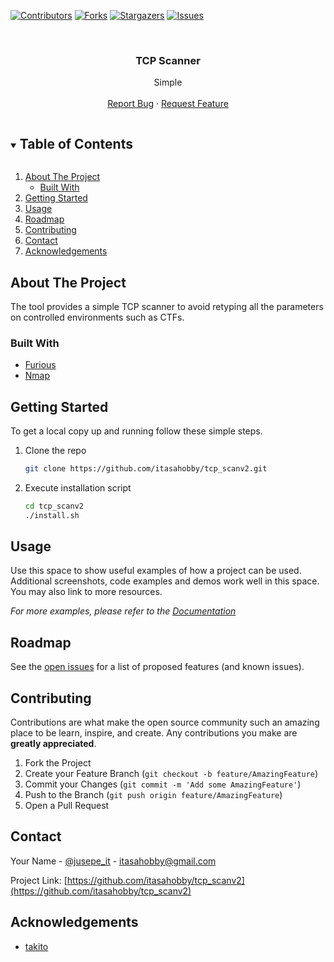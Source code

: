 [![Contributors][contributors-shield]][contributors-url]
[![Forks][forks-shield]][forks-url]
[![Stargazers][stars-shield]][stars-url]
[![Issues][issues-shield]][issues-url]

<!-- PROJECT LOGO -->
<br />
<p align="center">

  <h3 align="center">TCP Scanner</h3>

  <p align="center">
    Simple 
    <br />
    <br />
    <a href="https://github.com/itasahobby/tcp_scanv2/issues">Report Bug</a>
    ·
    <a href="https://github.com/itasahobby/tcp_scanv2/issues">Request Feature</a>
  </p>
</p>



<!-- TABLE OF CONTENTS -->
<details open="open">
  <summary><h2 style="display: inline-block">Table of Contents</h2></summary>
  <ol>
    <li>
      <a href="#about-the-project">About The Project</a>
      <ul>
        <li><a href="#built-with">Built With</a></li>
      </ul>
    </li>
    <li><a href="#getting-started">Getting Started</a></li>
    <li><a href="#usage">Usage</a></li>
    <li><a href="#roadmap">Roadmap</a></li>
    <li><a href="#contributing">Contributing</a></li>
    <li><a href="#contact">Contact</a></li>
    <li><a href="#acknowledgements">Acknowledgements</a></li>
  </ol>
</details>



<!-- ABOUT THE PROJECT -->
## About The Project

The tool provides a simple TCP scanner to avoid retyping all the parameters on controlled environments such as CTFs.

### Built With

* [Furious](https://github.com/liamg/furious)
* [Nmap](https://github.com/nmap/nmap)


<!-- GETTING STARTED -->
## Getting Started

To get a local copy up and running follow these simple steps.

1. Clone the repo
   ```sh
   git clone https://github.com/itasahobby/tcp_scanv2.git
   ```
2. Execute installation script
   ```sh
   cd tcp_scanv2
   ./install.sh
   ```


<!-- USAGE EXAMPLES -->
## Usage

Use this space to show useful examples of how a project can be used. Additional screenshots, code examples and demos work well in this space. You may also link to more resources.

_For more examples, please refer to the [Documentation](https://example.com)_



<!-- ROADMAP -->
## Roadmap

See the [open issues](https://github.com/itasahobby/tcp_scanv2/issues) for a list of proposed features (and known issues).



<!-- CONTRIBUTING -->
## Contributing

Contributions are what make the open source community such an amazing place to be learn, inspire, and create. Any contributions you make are **greatly appreciated**.

1. Fork the Project
2. Create your Feature Branch (`git checkout -b feature/AmazingFeature`)
3. Commit your Changes (`git commit -m 'Add some AmazingFeature'`)
4. Push to the Branch (`git push origin feature/AmazingFeature`)
5. Open a Pull Request


<!-- CONTACT -->
## Contact

Your Name - [@jusepe_it](https://twitter.com/jusepe_it) - itasahobby@gmail.com

Project Link: [https://github.com/itasahobby/tcp_scanv2](https://github.com/itasahobby/tcp_scanv2)

<!-- ACKNOWLEDGEMENTS -->
## Acknowledgements

* [takito](https://twitter.com/takito1812)


<!-- MARKDOWN LINKS & IMAGES -->
<!-- https://www.markdownguide.org/basic-syntax/#reference-style-links -->
[contributors-shield]: https://img.shields.io/github/contributors/itasahobby/tcp_scanv2.svg?style=for-the-badge
[contributors-url]: https://github.com/itasahobby/tcp_scanv2/graphs/contributors
[forks-shield]: https://img.shields.io/github/forks/itasahobby/tcp_scanv2.svg?style=for-the-badge
[forks-url]: https://github.com/itasahobby/tcp_scanv2/network/members
[stars-shield]: https://img.shields.io/github/stars/itasahobby/tcp_scanv2.svg?style=for-the-badge
[stars-url]: https://github.com/itasahobby/tcp_scanv2/stargazers
[issues-shield]: https://img.shields.io/github/issues/itasahobby/tcp_scanv2.svg?style=for-the-badge
[issues-url]: https://github.com/itasahobby/tcp_scanv2/issues